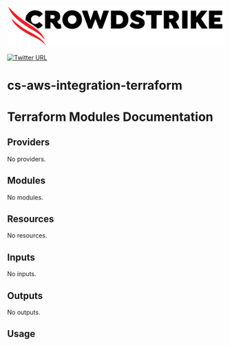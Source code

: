 ![CrowdStrike FalconPy](https://raw.githubusercontent.com/CrowdStrike/falconpy/main/docs/asset/cs-logo.png)

[![Twitter URL](https://img.shields.io/twitter/url?label=Follow%20%40CrowdStrike&style=social&url=https%3A%2F%2Ftwitter.com%2FCrowdStrike)](https://twitter.com/CrowdStrike)<br/>

# cs-aws-integration-terraform


<!-- BEGIN_TF_DOCS -->


# Terraform Modules Documentation

## Providers

No providers.
## Modules

No modules.
## Resources

No resources.
## Inputs

No inputs.
## Outputs

No outputs.

## Usage

```hcl


```
<!-- END_TF_DOCS -->
